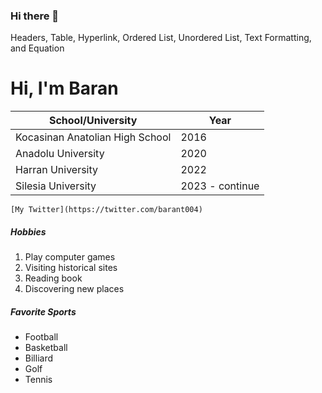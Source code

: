 ### Hi there 👋

<!--
**barant04/barant04** is a ✨ _special_ ✨ repository because its `README.md` (this file) appears on your GitHub profile.

Here are some ideas to get you started:

- 🔭 I’m currently working on ...
- 🌱 I’m currently learning ...
- 👯 I’m looking to collaborate on ...
- 🤔 I’m looking for help with ...
- 💬 Ask me about ...
- 📫 How to reach me: ...
- 😄 Pronouns: ...
- ⚡ Fun fact: ...
-->


<html>
<head>
	Headers, Table, Hyperlink, Ordered List, Unordered List, Text Formatting, and Equation
</head>
<body>
	<h1>Hi, I'm Baran</h1>

| School/University  | Year |
|--------|-----|
| Kocasinan Anatolian High School  | 2016|
| Anadolu University   | 2020|
| Harran University  | 2022|
| Silesia University  | 2023 - continue|

	
	[My Twitter](https://twitter.com/barant004)

<h5>Hobbies</h5>
	
1. Play computer games
2. Visiting historical sites
3. Reading book
4. Discovering new places

<h5>Favorite Sports</h5>

- Football
- Basketball
- Billiard
- Golf
- Tennis

	

</body>
</html>

